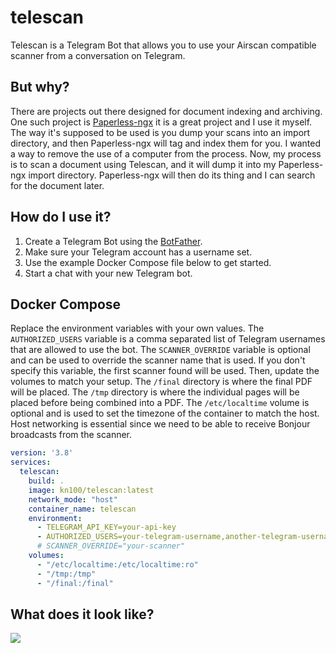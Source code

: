 # telescan

Telescan is a Telegram Bot that allows you to use your Airscan compatible 
scanner from a conversation on Telegram.

## But why?

There are projects out there designed for document indexing and archiving. One
such project is [Paperless-ngx](https://github.com/paperless-ngx/paperless-ngx)
it is a great project and I use it myself. The way it's supposed to be used is
you dump your scans into an import directory, and then Paperless-ngx will tag
and index them for you. I wanted a way to remove the use of a computer from the
process. Now, my process is to scan a document using Telescan, and it will
dump it into my Paperless-ngx import directory. Paperless-ngx will then do its
thing and I can search for the document later.

## How do I use it?

1. Create a Telegram Bot using the [BotFather](https://telegram.me/BotFather).
2. Make sure your Telegram account has a username set.
2. Use the example Docker Compose file below to get started.
3. Start a chat with your new Telegram bot.

## Docker Compose
Replace the environment variables with your own values. The `AUTHORIZED_USERS`
variable is a comma separated list of Telegram usernames that are allowed to
use the bot. The `SCANNER_OVERRIDE` variable is optional and can be used to
override the scanner name that is used. If you don't specify this variable,
the first scanner found will be used. Then, update the volumes to match your
setup. The `/final` directory is where the final PDF will be placed. The
`/tmp` directory is where the individual pages will be placed before being
combined into a PDF. The `/etc/localtime` volume is optional and is used to
set the timezone of the container to match the host. Host networking is essential
since we need to be able to receive Bonjour broadcasts from the scanner.

```yaml
version: '3.8'
services:
  telescan:
    build: .
    image: kn100/telescan:latest
    network_mode: "host"
    container_name: telescan
    environment:
      - TELEGRAM_API_KEY=your-api-key
      - AUTHORIZED_USERS=your-telegram-username,another-telegram-username,etc
      # SCANNER_OVERRIDE="your-scanner"
    volumes:
      - "/etc/localtime:/etc/localtime:ro"
      - "/tmp:/tmp"
      - "/final:/final"
```

## What does it look like?

![](https://github.com/kn100/telescan/raw/master/demo.gif)